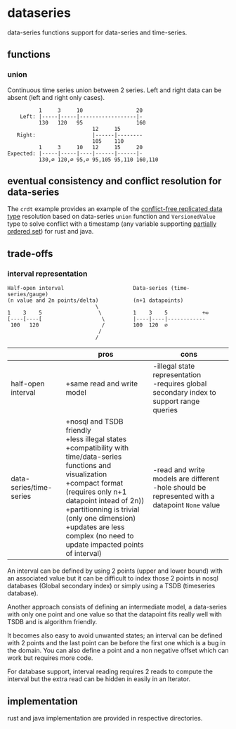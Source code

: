 # dataseries

data-series functions support for data-series and time-series.

## functions

### union

Continuous time series union between 2 series. Left and right data can be absent (left and right only cases).

```
          1     3     10                 20
    Left: |-----|-----|------------------|-
          130   120   95                 160
                           12     15
   Right:                  |------|--------
                           105    110
          1     3     10   12     15     20
Expected: |-----|-----|----|------|------|-
          130,∅ 120,∅ 95,∅ 95,105 95,110 160,110

```

## eventual consistency and conflict resolution for data-series
The ```crdt``` example provides an example of the [conflict-free replicated data type](https://en.wikipedia.org/wiki/Conflict-free_replicated_data_type) resolution based on data-series ```union``` function and ``VersionedValue`` type to solve conflict with a timestamp (any variable supporting [partially ordered set](https://en.wikipedia.org/wiki/Partially_ordered_set)) for rust and java.

## trade-offs

### interval representation

```
Half-open interval                      Data-series (time-series/gauge)
(n value and 2n points/delta)           (n+1 datapoints)
                            \           
1    3    5                  \          1    3    5           +∞
[----[----[                   \         |----|----|------------
 100   120                    /         100  120  ∅
                             /
                            /
```
||pros|cons|
|-|-|-|
|half-open interval|+same read and write model|-illegal state representation<br/>-requires global secondary index to support range queries|
|data-series/time-series|+nosql and TSDB friendly<br/>+less illegal states<br/>+compatibility with time/data-series functions and visualization<br/>+compact format (requires only n+1 datapoint intead of 2n))<br/>+partitionning is trivial (only one dimension)<br/>+updates are less complex (no need to update impacted points of interval)|-read and write models are different<br/>-hole should be represented with a datapoint ```None``` value|

An interval can be defined by using 2 points (upper and lower bound) with an associated value but it can be difficult to index those 2 points in nosql databases (Global secondary index) or simply using a TSDB (timeseries database).

Another approach consists of defining an intermediate model, a data-series with only one point and one value so that the datapoint fits really well with TSDB and is algorithm friendly. 

It becomes also easy to avoid unwanted states; an interval can be defined with 2 points and the last point can be before the first one which is a bug in the domain. You can also define a point and a non negative offset which can work but requires more code.

For database support, interval reading requires 2 reads to compute the interval but the extra read can be hidden in easily in an Iterator.

## implementation

rust and java implementation are provided in respective directories.
